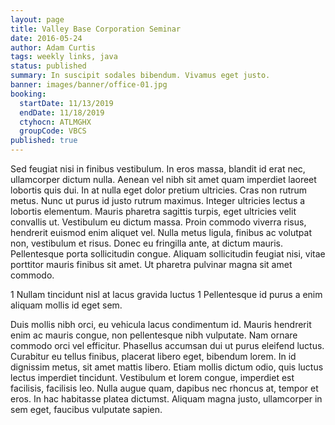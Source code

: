 ```yaml
---
layout: page
title: Valley Base Corporation Seminar
date: 2016-05-24
author: Adam Curtis
tags: weekly links, java
status: published
summary: In suscipit sodales bibendum. Vivamus eget justo.
banner: images/banner/office-01.jpg
booking:
  startDate: 11/13/2019
  endDate: 11/18/2019
  ctyhocn: ATLMGHX
  groupCode: VBCS
published: true
---
```

Sed feugiat nisi in finibus vestibulum. In eros massa, blandit id erat nec, ullamcorper dictum nulla. Aenean vel nibh sit amet quam imperdiet laoreet lobortis quis dui. In at nulla eget dolor pretium ultricies. Cras non rutrum metus. Nunc ut purus id justo rutrum maximus. Integer ultricies lectus a lobortis elementum. Mauris pharetra sagittis turpis, eget ultricies velit convallis ut. Vestibulum eu dictum massa. Proin commodo viverra risus, hendrerit euismod enim aliquet vel. Nulla metus ligula, finibus ac volutpat non, vestibulum et risus. Donec eu fringilla ante, at dictum mauris. Pellentesque porta sollicitudin congue. Aliquam sollicitudin feugiat nisi, vitae porttitor mauris finibus sit amet. Ut pharetra pulvinar magna sit amet commodo.

1 Nullam tincidunt nisl at lacus gravida luctus
1 Pellentesque id purus a enim aliquam mollis id eget sem.

Duis mollis nibh orci, eu vehicula lacus condimentum id. Mauris hendrerit enim ac mauris congue, non pellentesque nibh vulputate. Nam ornare commodo orci vel efficitur. Phasellus accumsan dui ut purus eleifend luctus. Curabitur eu tellus finibus, placerat libero eget, bibendum lorem. In id dignissim metus, sit amet mattis libero. Etiam mollis dictum odio, quis luctus lectus imperdiet tincidunt. Vestibulum et lorem congue, imperdiet est facilisis, facilisis leo. Nulla augue quam, dapibus nec rhoncus at, tempor et eros. In hac habitasse platea dictumst. Aliquam magna justo, ullamcorper in sem eget, faucibus vulputate sapien.
